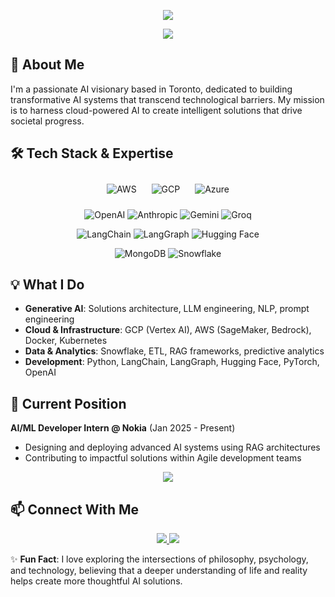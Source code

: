 
<p align="center">
  <img src="https://readme-typing-svg.herokuapp.com?font=Fira+Code&pause=1000&color=2196F3&center=true&vCenter=true&width=500&lines=Hi+%F0%9F%91%8B+I'm+Ganapathy+Subramaniam+Sundar">

</p>

<p align="center">
  <img src="https://komarev.com/ghpvc/?username=yourusername&style=flat-square&color=blue"[2]>
</p>

## 🧠 About Me

I'm a passionate AI visionary based in Toronto, dedicated to building transformative AI systems that transcend technological barriers. My mission is to harness cloud-powered AI to create intelligent solutions that drive societal progress.

##  🛠️ Tech Stack & Expertise
<div align="center">


<p align="center">
  <img src="https://img.shields.io/badge/AWS-232F3E?style=for-the-badge&logo=amazon-aws&logoColor=white" alt="AWS" style="margin: 10px;" onmouseover="this.style.transform='scale(1.1)'" onmouseout="this.style.transform='scale(1.0)'" />
  <img src="https://img.shields.io/badge/Google_Cloud-4285F4?style=for-the-badge&logo=google-cloud&logoColor=white" alt="GCP" style="margin: 10px;" />
  <img src="https://img.shields.io/badge/Azure-0089D6?style=for-the-badge&logo=microsoft-azure&logoColor=white" alt="Azure" style="margin: 10px;" />
</p>

<p align="center">
  <img src="https://img.shields.io/badge/OpenAI-412991?style=for-the-badge&logo=openai&logoColor=white&labelColor=black" alt="OpenAI" />
  <img src="https://img.shields.io/badge/Anthropic-691EFF?style=for-the-badge&logo=anthropic&logoColor=white&labelColor=black" alt="Anthropic" />
  <img src="https://img.shields.io/badge/Gemini-4285F4?style=for-the-badge&logo=google&logoColor=white&labelColor=black" alt="Gemini" />
  <img src="https://img.shields.io/badge/Groq-FF6B6B?style=for-the-badge&logo=groq&logoColor=white&labelColor=black" alt="Groq" />
</p>

<p align="center">
  <img src="https://img.shields.io/badge/LangChain-121212?style=for-the-badge&logo=chainlink&logoColor=white" alt="LangChain" />
  <img src="https://img.shields.io/badge/LangGraph-2B037A?style=for-the-badge&logo=graph&logoColor=white" alt="LangGraph" />
  <img src="https://img.shields.io/badge/Hugging_Face-FFD21E?style=for-the-badge&logo=huggingface&logoColor=black" alt="Hugging Face" />
</p>

<!-- Databases with shine animation -->
<p align="center">
  <img src="https://img.shields.io/badge/MongoDB-47A248?style=for-the-badge&logo=mongodb&logoColor=white" alt="MongoDB" />
  <img src="https://img.shields.io/badge/Snowflake-29B5E8?style=for-the-badge&logo=snowflake&logoColor=white" alt="Snowflake" />
</p>

</div>



## 💡 What I Do

- **Generative AI**: Solutions architecture, LLM engineering, NLP, prompt engineering
- **Cloud & Infrastructure**: GCP (Vertex AI), AWS (SageMaker, Bedrock), Docker, Kubernetes
- **Data & Analytics**: Snowflake, ETL, RAG frameworks, predictive analytics
- **Development**: Python, LangChain, LangGraph, Hugging Face, PyTorch, OpenAI

## 💼 Current Position

**AI/ML Developer Intern @ Nokia** (Jan 2025 - Present)
- Designing and deploying advanced AI systems using RAG architectures
- Contributing to impactful solutions within Agile development teams



<!-- Contribution Snake Animation -->
<p align="center">
  <img src="https://github.com/yourusername/yourusername/blob/output/github-contribution-grid-snake-dark.svg"[2][5]>
</p>

## 📫 Connect With Me

<p align="center">
  <a href="www.linkedin.com/in/ganapathy-subramaniam-sundar-b08aa222b">
    <img src="https://img.shields.io/badge/LinkedIn-0077B5?style=for-the-badge&logo=linkedin&logoColor=white">
  </a>
  <a href="https://gsundar.vercel.app/">
    <img src="https://img.shields.io/badge/Portfolio-FF5722?style=for-the-badge&logo=google-chrome&logoColor=white">
  </a>
</p>



✨ **Fun Fact**: I love exploring the intersections of philosophy, psychology, and technology, believing that a deeper understanding of life and reality helps create more thoughtful AI solutions.






